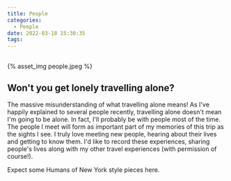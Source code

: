 ```yaml
---
title: People
categories:
  - People
date: 2022-03-18 15:30:35
tags:
---
```

##
{% asset_img people.jpeg %}
## Won't you get lonely travelling alone?
The massive misunderstanding of what travelling alone means! As I've happily explained to several people recently, travelling alone doesn't mean I'm going to be alone. In fact, I'll probably be with people most of the time. The people I meet will form as important part of my memories of this trip as the sights I see. I truly love meeting new people, hearing about their lives and getting to know them. I'd like to record these experiences, sharing people's lives along with my other travel experiences (with permission of course!). 

Expect some Humans of New York style pieces here.